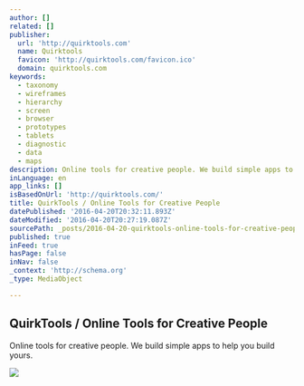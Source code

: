 ```yaml
---
author: []
related: []
publisher:
  url: 'http://quirktools.com'
  name: Quirktools
  favicon: 'http://quirktools.com/favicon.ico'
  domain: quirktools.com
keywords:
  - taxonomy
  - wireframes
  - hierarchy
  - screen
  - browser
  - prototypes
  - tablets
  - diagnostic
  - data
  - maps
description: Online tools for creative people. We build simple apps to help you build yours.
inLanguage: en
app_links: []
isBasedOnUrl: 'http://quirktools.com/'
title: QuirkTools / Online Tools for Creative People
datePublished: '2016-04-20T20:32:11.893Z'
dateModified: '2016-04-20T20:27:19.087Z'
sourcePath: _posts/2016-04-20-quirktools-online-tools-for-creative-people.md
published: true
inFeed: true
hasPage: false
inNav: false
_context: 'http://schema.org'
_type: MediaObject

---
```

<article style=""><h1>QuirkTools / Online Tools for Creative People</h1><p>Online tools for creative people. We build simple apps to help you build yours.</p><img src="http://quirktools.com/style/i/quirktools-logo.png" /></article>